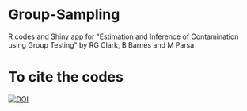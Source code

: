 # Group-Sampling
R codes and Shiny app for "Estimation and Inference of Contamination using Group Testing" by RG Clark, B Barnes and M Parsa
# To cite the codes


[![DOI](https://zenodo.org/badge/416548185.svg)](https://zenodo.org/badge/latestdoi/416548185)

